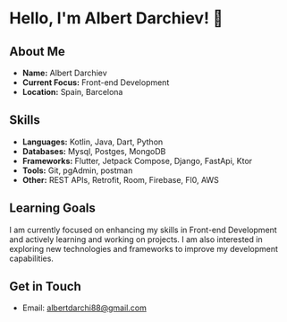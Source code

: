 # Hello, I'm Albert Darchiev! 👋

## About Me
- **Name:** Albert Darchiev
- **Current Focus:** Front-end Development
- **Location:** Spain, Barcelona

## Skills
- **Languages:** Kotlin, Java, Dart, Python
- **Databases:** Mysql, Postges, MongoDB
- **Frameworks:** Flutter, Jetpack Compose, Django, FastApi, Ktor
- **Tools:** Git, pgAdmin, postman
- **Other:** REST APIs, Retrofit, Room, Firebase, Fl0, AWS

## Learning Goals
I am currently focused on enhancing my skills in Front-end Development and actively learning and working on projects. I am also interested in exploring new technologies and frameworks to improve my development capabilities.

## Get in Touch
- Email: albertdarchi88@gmail.com
